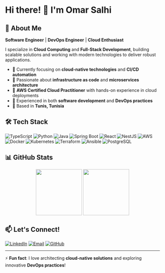 # Hi there! 👋 I'm Omar Salhi

## 🚀 About Me
**Software Engineer** | **DevOps Engineer** | **Cloud Enthusiast**

I specialize in **Cloud Computing** and **Full-Stack Development**, building scalable solutions and working with modern technologies to deliver robust applications.

- 🔭 Currently focusing on **cloud-native technologies** and **CI/CD automation**
- 🌱 Passionate about **infrastructure as code** and **microservices architecture**
- 💼 **AWS Certified Cloud Practitioner** with hands-on experience in cloud deployments
- 🎯 Experienced in both **software development** and **DevOps practices**
- 📍 Based in **Tunis, Tunisia**

## 🛠️ Tech Stack

![TypeScript](https://img.shields.io/badge/-TypeScript-3178C6?style=flat-square&logo=typescript&logoColor=white)
![Python](https://img.shields.io/badge/-Python-3776AB?style=flat-square&logo=python&logoColor=white)
![Java](https://img.shields.io/badge/-Java-ED8B00?style=flat-square&logo=java&logoColor=white)
![Spring Boot](https://img.shields.io/badge/-Spring%20Boot-6DB33F?style=flat-square&logo=spring&logoColor=white)
![React](https://img.shields.io/badge/-React-61DAFB?style=flat-square&logo=react&logoColor=black)
![NestJS](https://img.shields.io/badge/-NestJS-E0234E?style=flat-square&logo=nestjs&logoColor=white)
![AWS](https://img.shields.io/badge/-AWS-232F3E?style=flat-square&logo=amazon-aws&logoColor=white)
![Docker](https://img.shields.io/badge/-Docker-2496ED?style=flat-square&logo=docker&logoColor=white)
![Kubernetes](https://img.shields.io/badge/-Kubernetes-326CE5?style=flat-square&logo=kubernetes&logoColor=white)
![Terraform](https://img.shields.io/badge/-Terraform-623CE4?style=flat-square&logo=terraform&logoColor=white)
![Ansible](https://img.shields.io/badge/-Ansible-EE0000?style=flat-square&logo=ansible&logoColor=white)
![PostgreSQL](https://img.shields.io/badge/-PostgreSQL-336791?style=flat-square&logo=postgresql&logoColor=white)

## 📊 GitHub Stats

<p align="center">
  <img height="150em" src="https://github-readme-stats.vercel.app/api?username=omaromarsalhi&show_icons=true&theme=dark&include_all_commits=true&count_private=true"/>
  <img height="150em" src="https://github-readme-stats.vercel.app/api/top-langs/?username=omaromarsalhi&layout=compact&theme=dark&langs_count=8"/>
</p>

## 📫 Let's Connect!

[![LinkedIn](https://img.shields.io/badge/-LinkedIn-0077B5?style=flat-square&logo=linkedin&logoColor=white)](https://linkedin.com/in/omar-salhi-84a620229)
[![Email](https://img.shields.io/badge/-Email-D14836?style=flat-square&logo=gmail&logoColor=white)](mailto:omar.salhi.job@gmail.com)
[![GitHub](https://img.shields.io/badge/-GitHub-181717?style=flat-square&logo=github&logoColor=white)](https://github.com/omaromarsalhi)

---

⚡ **Fun fact**: I love architecting **cloud-native solutions** and exploring innovative **DevOps practices**!
